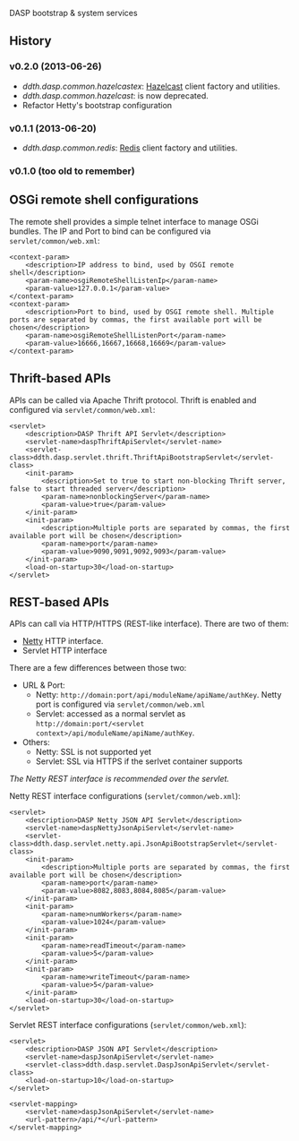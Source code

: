 DASP bootstrap & system services

## History ##

### v0.2.0 (2013-06-26) ###

- *ddth.dasp.common.hazelcastex*: [Hazelcast](http://www.hazelcast.com/) client factory and utilities.
- *ddth.dasp.common.hazelcast*: is now deprecated.
- Refactor Hetty's bootstrap configuration

### v0.1.1 (2013-06-20) ###

- *ddth.dasp.common.redis*: [Redis](http://redis.io) client factory and utilities.

### v0.1.0 (too old to remember) ###

## OSGi remote shell configurations ##
The remote shell provides a simple telnet interface to manage OSGi bundles. The IP and Port to bind can be configured via `servlet/common/web.xml`:

    <context-param>
		<description>IP address to bind, used by OSGI remote shell</description>
		<param-name>osgiRemoteShellListenIp</param-name>
		<param-value>127.0.0.1</param-value>
	</context-param>
	<context-param>
		<description>Port to bind, used by OSGI remote shell. Multiple ports are separated by commas, the first available port will be chosen</description>
		<param-name>osgiRemoteShellListenPort</param-name>
		<param-value>16666,16667,16668,16669</param-value>
	</context-param>

## Thrift-based APIs ##
APIs can be called via Apache Thrift protocol. Thrift is enabled and configured via `servlet/common/web.xml`:

    <servlet>
		<description>DASP Thrift API Servlet</description>
		<servlet-name>daspThriftApiServlet</servlet-name>
		<servlet-class>ddth.dasp.servlet.thrift.ThriftApiBootstrapServlet</servlet-class>
		<init-param>
			<description>Set to true to start non-blocking Thrift server, false to start threaded server</description>
			<param-name>nonblockingServer</param-name>
			<param-value>true</param-value>
		</init-param>
		<init-param>
			<description>Multiple ports are separated by commas, the first available port will be chosen</description>
			<param-name>port</param-name>
			<param-value>9090,9091,9092,9093</param-value>
		</init-param>
		<load-on-startup>30</load-on-startup>
	</servlet>

## REST-based APIs ##
APIs can call via HTTP/HTTPS (REST-like interface). There are two of them:

* [Netty](https://netty.io/) HTTP interface.
* Servlet HTTP interface

There are a few differences between those two:

* URL & Port:
  - Netty: `http://domain:port/api/moduleName/apiName/authKey`. Netty port is configured via `servlet/common/web.xml`
  - Servlet: accessed as a normal servlet as `http://domain:port/<servlet context>/api/moduleName/apiName/authKey`.
* Others:
  - Netty: SSL is not supported yet
  - Servlet: SSL via HTTPS if the serlvet container supports

*The Netty REST interface is recommended over the servlet.*

Netty REST interface configurations (`servlet/common/web.xml`):

    <servlet>
		<description>DASP Netty JSON API Servlet</description>
		<servlet-name>daspNettyJsonApiServlet</servlet-name>
		<servlet-class>ddth.dasp.servlet.netty.api.JsonApiBootstrapServlet</servlet-class>
		<init-param>
            <description>Multiple ports are separated by commas, the first available port will be chosen</description>
			<param-name>port</param-name>
			<param-value>8082,8083,8084,8085</param-value>
		</init-param>
		<init-param>
			<param-name>numWorkers</param-name>
			<param-value>1024</param-value>
		</init-param>
		<init-param>
			<param-name>readTimeout</param-name>
			<param-value>5</param-value>
		</init-param>
		<init-param>
			<param-name>writeTimeout</param-name>
			<param-value>5</param-value>
		</init-param>
		<load-on-startup>30</load-on-startup>
	</servlet>

Servlet REST interface configurations (`servlet/common/web.xml`):

    <servlet>
		<description>DASP JSON API Servlet</description>
		<servlet-name>daspJsonApiServlet</servlet-name>
		<servlet-class>ddth.dasp.servlet.DaspJsonApiServlet</servlet-class>
		<load-on-startup>10</load-on-startup>
	</servlet>

    <servlet-mapping>
		<servlet-name>daspJsonApiServlet</servlet-name>
		<url-pattern>/api/*</url-pattern>
	</servlet-mapping>
